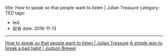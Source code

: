 title: How to speak so that people want to listen | Julian Treasure
category: TED
tags:
  - ted
  - 自省
date: 2016-11-13
---

[How to speak so that people want to listen | Julian Treasure](https://www.youtube.com/watch?v=eIho2S0ZahI#t=134.241602)
[A simple way to break a bad habit | Judson Brewer](https://www.youtube.com/watch?v=-moW9jvvMr4)
